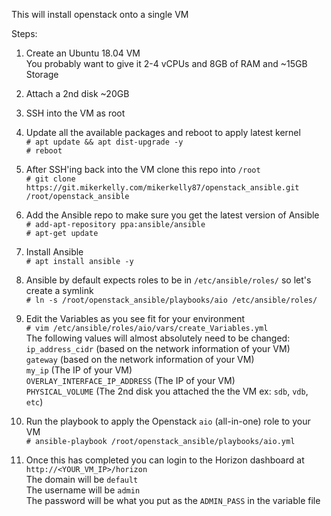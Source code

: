 This will install openstack onto a single VM

Steps:

1) Create an Ubuntu 18.04 VM  
 You probably want to give it 2-4 vCPUs and 8GB of RAM and ~15GB Storage  

2) Attach a 2nd disk ~20GB  

3) SSH into the VM as root  

4) Update all the available packages and reboot to apply latest kernel  
 `# apt update && apt dist-upgrade -y`  
 `# reboot`  

5) After SSH'ing back into the VM clone this repo into `/root`  
 `# git clone https://git.mikerkelly.com/mikerkelly87/openstack_ansible.git /root/openstack_ansible`  

6) Add the Ansible repo to make sure you get the latest version of Ansible  
 `# add-apt-repository ppa:ansible/ansible`  
 `# apt-get update`  

7) Install Ansible  
 `# apt install ansible -y`  

8) Ansible by default expects roles to be in `/etc/ansible/roles/` so let's create a symlink  
 `# ln -s /root/openstack_ansible/playbooks/aio /etc/ansible/roles/`  

9) Edit the Variables as you see fit for your environment  
 `# vim /etc/ansible/roles/aio/vars/create_Variables.yml`  
 The following values will almost absolutely need to be changed:  
  `ip_address_cidr` (based on the network information of your VM)  
  `gateway` (based on the network information of your VM)  
  `my_ip` (The IP of your VM)  
  `OVERLAY_INTERFACE_IP_ADDRESS` (The IP of your VM)  
  `PHYSICAL_VOLUME` (The 2nd disk you attached the the VM ex: `sdb`, `vdb`, `etc`)  

10) Run the playbook to apply the Openstack `aio` (all-in-one) role to your VM  
 `# ansible-playbook /root/openstack_ansible/playbooks/aio.yml`  

11) Once this has completed you can login to the Horizon dashboard at `http://<YOUR_VM_IP>/horizon`  
 The domain will be `default`  
 The username will be `admin`  
 The password will be what you put as the `ADMIN_PASS` in the variable file
